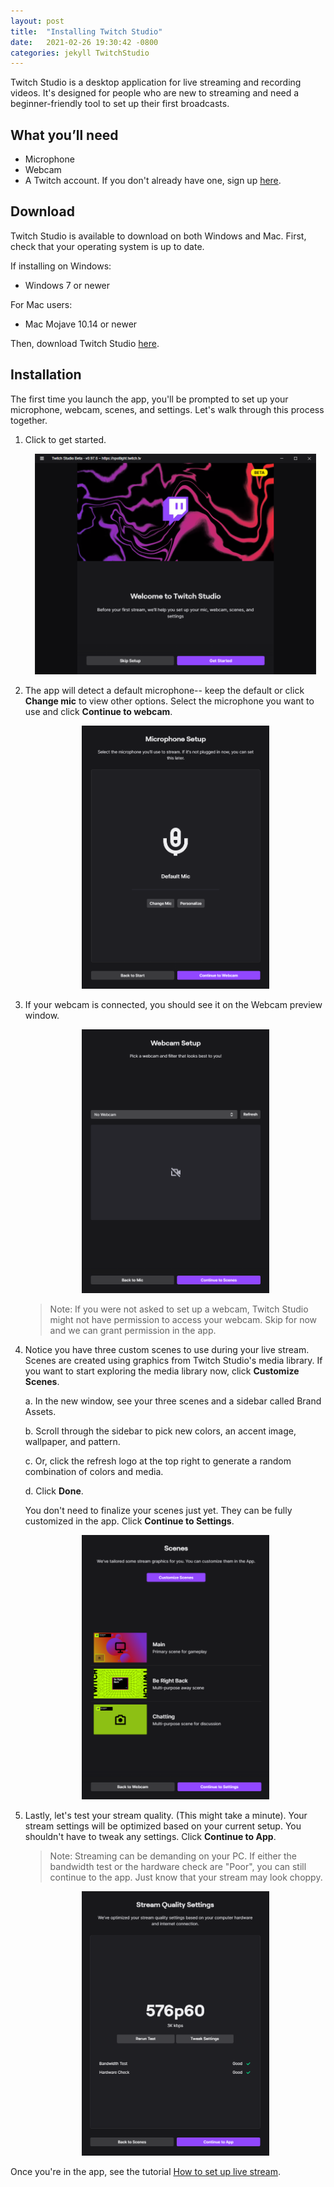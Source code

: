 ```yaml
---
layout: post
title:  "Installing Twitch Studio"
date:   2021-02-26 19:30:42 -0800
categories: jekyll TwitchStudio
---
```


<!-- # Getting Started -->
Twitch Studio is a desktop application for live streaming and recording videos. It's designed for people who are new to streaming and need a beginner-friendly tool to set up their first broadcasts.

## What you’ll need
- Microphone
- Webcam
- A Twitch account. If you don't already have one, sign up [here](https://www.twitch.tv/signup).

## Download
Twitch Studio is available to download on both Windows and Mac. First, check that your operating system is up to date.

If installing on Windows:
- Windows 7 or newer

For Mac users:
- Mac Mojave 10.14 or newer

Then, download Twitch Studio [here](https://www.twitch.tv/broadcast/studio).

## Installation

The first time you launch the app, you'll be prompted to set up your microphone, webcam, scenes, and settings. Let's walk through this process together.

1. Click to get started.

    <!-- <p align="center">
    <img src="../assets/Twitch_Studio_assets/setup.png" alt="Get started" width="450">
    </p> -->
    <p align="center">
    <img src="https://raw.githubusercontent.com/rbec276/rbec276.github.io/master/assets/Twitch_Studio_assets/setup.PNG" alt="Get started" width="450">
    </p>

2. The app will detect a default microphone-- keep the default or click **Change mic** to view other options. Select the microphone you want to use and click **Continue to webcam**. 

    <!-- <p align="center">
    <img src="../assets/Twitch_Studio_assets/mic_setup.png" alt="Mic setup" width="300">
    </p> -->
    <p align="center">
    <img src="https://raw.githubusercontent.com/rbec276/rbec276.github.io/master/assets/Twitch_Studio_assets/mic_setup.PNG" alt="Mic setup" width="300">
    </p>

3. If your webcam is connected, you should see it on the Webcam preview window. 

    <!-- <p align="center">
    <img src="../assets/Twitch_Studio_assets/webcam_setup.png" alt="Webcam setup" width="300">
    </p> -->
    <p align="center">
    <img src="https://raw.githubusercontent.com/rbec276/rbec276.github.io/master/assets/Twitch_Studio_assets/webcam_setup.PNG" alt="Webcam setup" width="300">
    </p>

    >Note: If you were not asked to set up a webcam, Twitch Studio might not have permission to access your webcam. Skip for now and we can grant permission in the app.

4. Notice you have three custom scenes to use during your live stream. Scenes are created using graphics from Twitch Studio's media library. If you want to start exploring the media library now, click **Customize Scenes**. 

    a. In the new window, see your three scenes and a sidebar called Brand Assets. 

    b. Scroll through the sidebar to pick new colors, an accent image, wallpaper, and pattern.  

    c. Or, click the refresh logo at the top right to generate a random combination of colors and media.

    d. Click **Done**.

    You don't need to finalize your scenes just yet. They can be fully customized in the app. Click **Continue to Settings**.

    <!-- <p align="center">
    <img src="../assets/Twitch_Studio_assets/scenes_setup.png" alt="Scenes setup" width="300">
    </p> -->
    <p align="center">
    <img src="https://raw.githubusercontent.com/rbec276/rbec276.github.io/master/assets/Twitch_Studio_assets/scenes_setup.PNG" alt="Scenes setup" width="300">
    </p>

    <!-- You can modify your scenes using Twitch Studio's media library. Click Customize Scenes to start exploring them now. You can also do this in the app (recommended). Click Continue to settings.
    If you want to make changes now, click the Customize Scenes button. Otherwise, continue to settings.
    Note: You can always create, edit, and customize scenes in the app. To generate new Scene graphics, click the top right [refresh logo] button next to Brand Assets. Or, scroll down to manually assign colors, an accent image, wallpaper, and pattern. Click Done. When you're ready, click continue to settings. -->

5. Lastly, let's test your stream quality. (This might take a minute). Your stream settings will be optimized based on your current setup. You shouldn't have to tweak any settings. Click **Continue to App**. 

    >Note: Streaming can be demanding on your PC. If either the bandwidth test or the hardware check are "Poor", you can still continue to the app. Just know that your stream may look choppy.

    <!-- <p align="center">
    <img src="../assets/Twitch_Studio_assets/stream_quality_settings.png" alt="Stream quality settings" width="300">
    </p> -->
    <p align="center">
    <img src="https://raw.githubusercontent.com/rbec276/rbec276.github.io/master/assets/Twitch_Studio_assets/stream_quality_settings.PNG" width="300">
    </p>

    <!-- ## 
    Now that you're in the app, take a few minutes to explore the interface. You can also refer to the UI Reference doc. -->

Once you're in the app, see the tutorial [How to set up live stream](/jekyll/twitchstudio/2021/02/27/How_to_set_up_livestream.html).



